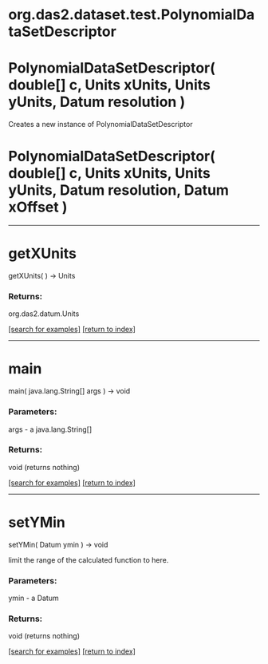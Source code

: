 # org.das2.dataset.test.PolynomialDataSetDescriptor



# PolynomialDataSetDescriptor( double[] c, Units xUnits, Units yUnits, Datum resolution )
Creates a new instance of PolynomialDataSetDescriptor

# PolynomialDataSetDescriptor( double[] c, Units xUnits, Units yUnits, Datum resolution, Datum xOffset )


***
<a name="getXUnits"></a>
# getXUnits
getXUnits(  ) &rarr; Units



### Returns:
org.das2.datum.Units


<a href="https://github.com/autoplot/dev/search?q=getXUnits&unscoped_q=getXUnits">[search for examples]</a>
<a href="https://github.com/autoplot/documentation/blob/master/javadoc/index-all.md">[return to index]</a>

***
<a name="main"></a>
# main
main( java.lang.String[] args ) &rarr; void



### Parameters:
args - a java.lang.String[]

### Returns:
void (returns nothing)


<a href="https://github.com/autoplot/dev/search?q=main&unscoped_q=main">[search for examples]</a>
<a href="https://github.com/autoplot/documentation/blob/master/javadoc/index-all.md">[return to index]</a>

***
<a name="setYMin"></a>
# setYMin
setYMin( Datum ymin ) &rarr; void

limit the range of the calculated function to here.

### Parameters:
ymin - a Datum

### Returns:
void (returns nothing)


<a href="https://github.com/autoplot/dev/search?q=setYMin&unscoped_q=setYMin">[search for examples]</a>
<a href="https://github.com/autoplot/documentation/blob/master/javadoc/index-all.md">[return to index]</a>

